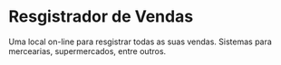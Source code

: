 # Resgistrador de Vendas
Uma local on-line para resgistrar todas as suas vendas. Sistemas para mercearias, supermercados, entre outros.
